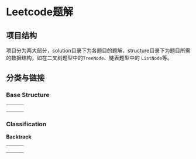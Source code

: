 # Leetcode题解

## 项目结构
项目分为两大部分，solution目录下为各题目的题解，structure目录下为题目所需的数据结构，如在二叉树题型中的`TreeNode`、链表题型中的 `ListNode`等。

## 分类与链接

### Base Structure

|      |      |      |
| ---- | ---- | ---- |
|      |      |      |
|      |      |      |
|      |      |      |





### Classification

**Backtrack**

|      |      |      |
| ---- | ---- | ---- |
|      |      |      |
|      |      |      |
|      |      |      |

